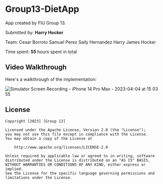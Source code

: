 # Group13-DietApp

App created by FIU Group 13. 

Submitted by: **Harry Hocker**

Team:
Cesar Borroto
Samuel Perez
Saily Hernandez
Harry James Hocker 

Time spent: **55** hours spent in total

## Video Walkthrough

Here's a walkthrough of the implementation:

![Simulator Screen Recording - iPhone 14 Pro Max - 2023-04-04 at 15 03 55](https://user-images.githubusercontent.com/69062179/229894791-b7457017-4675-4400-b9a1-dc8c21faca0b.gif)


## License

    Copyright [2023] [Group 13]

    Licensed under the Apache License, Version 2.0 (the "License");
    you may not use this file except in compliance with the License.
    You may obtain a copy of the License at

        http://www.apache.org/licenses/LICENSE-2.0

    Unless required by applicable law or agreed to in writing, software
    distributed under the License is distributed on an "AS IS" BASIS,
    WITHOUT WARRANTIES OR CONDITIONS OF ANY KIND, either express or implied.
    See the License for the specific language governing permissions and
    limitations under the License.
